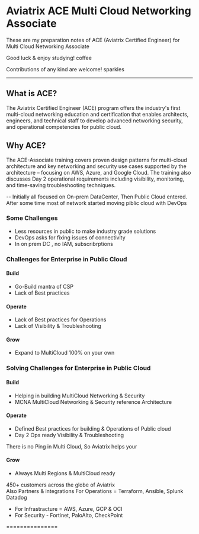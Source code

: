 # Aviatrix ACE Multi Cloud Networking Associate 
These are my preparation notes of ACE (Aviatrix Certified Engineer) for Multi Cloud Networking Associate

Good luck & enjoy studying! coffee

Contributions of any kind are welcome! sparkles


---------------------------------------------------------------------------------------------------------------------------------------------------

## What is ACE? 
The Aviatrix Certified Engineer (ACE) program offers the industry's first multi-cloud networking education and certification that enables architects, engineers, and technical staff to develop advanced networking security, and operational competencies for public cloud.

## Why ACE?
The ACE-Associate training covers proven design patterns for multi-cloud architecture and key networking and security use cases supported by the architecture – focusing on AWS, Azure, and Google Cloud. The training also discusses Day 2 operational requirements including visibility, monitoring, and time-saving troubleshooting techniques.
</br>



--
Initially all focused on On-prem DataCenter, Then Public Cloud entered. 
After some time most of network started moving piblic cloud with DevOps

### Some Challenges 
- Less resources in public to make industry grade solutions
- DevOps asks for fixing issues of connectivity
- In on prem DC , no IAM, subscribrptions


### Challenges for Enterprise in Public Cloud
#### Build
- Go-Build mantra of CSP
- Lack of Best practices
#### Operate
- Lack of Best practices for Operations
- Lack of Visibility & Troubleshooting
#### Grow
- Expand to MultiCloud 100% on your own



### Solving Challenges for Enterprise in Public Cloud
#### Build
- Helping in building MultiCloud Networking & Security
- MCNA MultiCloud Networking & Security reference Architecture
#### Operate
- Defined Best practices for building & Operations of Public cloud
- Day 2 Ops ready Visibility & Troubleshooting

There is no Ping in Multi Cloud, So Aviatrix helps your
#### Grow
- Always Multi Regions & MultiCloud ready

450+ customers across the globe of Aviatrix
</br>
Also Partners & integrations
For Operations = Terraform, Ansible, Splunk Datadog
- For Infrastracture = AWS, Azure, GCP & OCI
- For Security - Fortinet, PaloAlto, CheckPoint


===============
 


